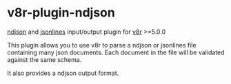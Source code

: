 # v8r-plugin-ndjson

[ndjson](https://github.com/ndjson/ndjson-spec) and [jsonlines](https://jsonlines.org/) input/output plugin for [v8r](https://chris48s.github.io/v8r/) >=5.0.0

This plugin allows you to use v8r to parse a ndjson or jsonlines file containing many json documents. Each document in the file will be validated against the same schema.

It also provides a ndjson output format.
